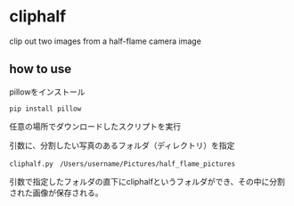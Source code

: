 # cliphalf
clip out two images from a half-flame camera image


## how to use
pillowをインストール
```
pip install pillow
```
任意の場所でダウンロードしたスクリプトを実行

引数に、分割したい写真のあるフォルダ（ディレクトリ）を指定
```
cliphalf.py　/Users/username/Pictures/half_flame_pictures
```
引数で指定したフォルダの直下にcliphalfというフォルダができ、その中に分割された画像が保存される。
